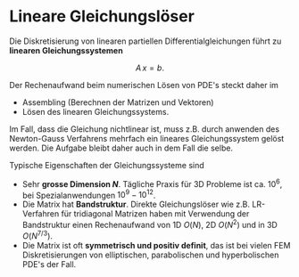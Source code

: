 # Lineare Gleichungslöser

Die Diskretisierung von linearen partiellen Differentialgleichungen führt zu **linearen Gleichungssystemen**

$$A\,x = b.$$

Der Rechenaufwand beim numerischen Lösen von PDE's steckt daher im
* Assembling (Berechnen der Matrizen und Vektoren)
* Lösen des linearen Gleichungssystems.

Im Fall, dass die Gleichung nichtlinear ist, muss z.B. durch anwenden des Newton-Gauss Verfahrens mehrfach ein lineares Gleichungssystem gelöst werden. Die Aufgabe bleibt daher auch in dem Fall die selbe.

Typische Eigenschaften der Gleichungssysteme sind
* Sehr **grosse Dimension $N$**. Tägliche Praxis für 3D Probleme ist ca. $10^6$, bei Spezialanwendungen $10^{9}-10^{12}$.
* Die Matrix hat **Bandstruktur**. Direkte Gleichungslöser wie z.B. LR-Verfahren für tridiagonal Matrizen haben mit Verwendung der Bandstruktur einen Rechenaufwand von 1D $O(N)$, 2D $O(N^2)$ und in 3D $O(N^{7/3})$.
* Die Matrix ist oft **symmetrisch und positiv definit**, das ist bei vielen FEM Diskretisierungen von elliptischen, parabolischen und hyperbolischen PDE's der Fall.
